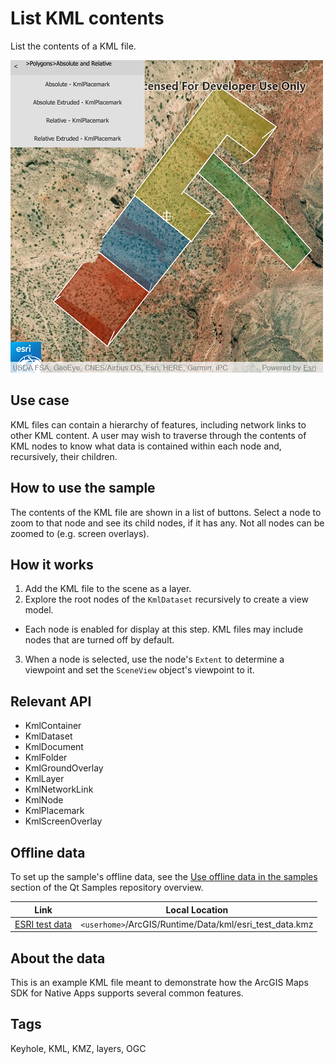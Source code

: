 # List KML contents

List the contents of a KML file.

![](screenshot.png)

## Use case

KML files can contain a hierarchy of features, including network links to other KML content. A user may wish to traverse through the contents of KML nodes to know what data is contained within each node and, recursively, their children.

## How to use the sample

The contents of the KML file are shown in a list of buttons. Select a node to zoom to that node and see its child nodes, if it has any. Not all nodes can be zoomed to (e.g. screen overlays).

## How it works

1. Add the KML file to the scene as a layer.
2. Explore the root nodes of the `KmlDataset` recursively to create a view model.
  * Each node is enabled for display at this step. KML files may include nodes that are turned off by default.
3. When a node is selected, use the node's `Extent` to determine a viewpoint and set the `SceneView` object's viewpoint to it.

## Relevant API

* KmlContainer
* KmlDataset
* KmlDocument
* KmlFolder
* KmlGroundOverlay
* KmlLayer
* KmlNetworkLink
* KmlNode
* KmlPlacemark
* KmlScreenOverlay

## Offline data

To set up the sample's offline data, see the [Use offline data in the samples](https://github.com/Esri/arcgis-runtime-samples-qt#use-offline-data-in-the-samples) section of the Qt Samples repository overview.

Link | Local Location
---------|-------|
|[ESRI test data](https://www.arcgis.com/home/item.html?id=da301cb122874d5497f8a8f6c81eb36e)| `<userhome>`/ArcGIS/Runtime/Data/kml/esri_test_data.kmz |

## About the data

This is an example KML file meant to demonstrate how the ArcGIS Maps SDK for Native Apps supports several common features.

## Tags

Keyhole, KML, KMZ, layers, OGC

